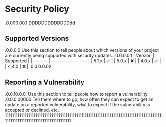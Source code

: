 # Security Policy
.0.000.00.1.DDDDDDDDDDDDDdd
## Supported Versions
.0.0.0.0
Use this section to tell people about which versions of your project are
currently being supported with security updates.
.0.0.0.0.1
| Version | Supported          |
| ------- | ------------------ |
| 5.1.x   | :white_check_mark: |
| 5.0.x   | :x:                |
| 4.0.x   | :white_check_mark: |
| < 4.0   | :x:                |
.0.0.0.0.02
## Reporting a Vulnerability
.0.0.10.0.0.
Use this section to tell people how to report a vulnerability.
.0.0.0.00000
Tell them where to go, how often they can expect to get an update on a
reported vulnerability, what to expect if the vulnerability is accepted or
declined, etc.
11111111111111111111111111111111111111111111111111111111111111111111111111111111111111111111111111111111111111111111111111111

















